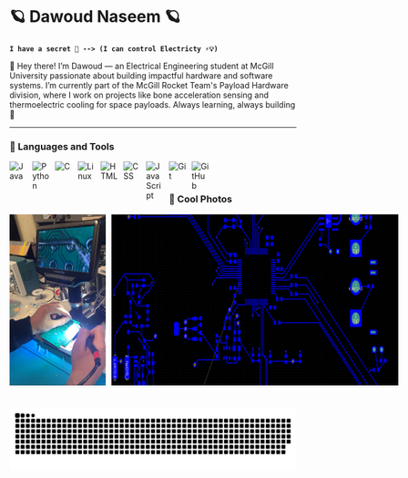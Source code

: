 # 🪐 Dawoud Naseem 🪐

**`I have a secret 🤫 --> (I can control Electricty ⚡️💡)`**

👋 Hey there! I’m Dawoud — an Electrical Engineering student at McGill University passionate about building impactful hardware and software systems. I’m currently part of the McGill Rocket Team's Payload Hardware division, where I work on projects like bone acceleration sensing and thermoelectric cooling for space payloads. Always learning, always building 🚀

---

### 🧰 Languages and Tools

<img align="left" alt="Java" width="30px" style="padding-right:10px;" src="https://cdn.jsdelivr.net/gh/devicons/devicon/icons/java/java-original.svg"/>

<img align="left" alt="Python" width="30px" style="padding-right:10px;" src="https://cdn.jsdelivr.net/gh/devicons/devicon/icons/python/python-plain.svg" />

<img align="left" alt="C" width="30px" style="padding-right:10px;" src="https://cdn.jsdelivr.net/gh/devicons/devicon@latest/icons/c/c-original.svg" />

<img align="left" alt="Linux" width="30px" style="padding-right:10px;" src="https://cdn.jsdelivr.net/gh/devicons/devicon/icons/linux/linux-original.svg" />

<img align="left" alt="HTML" width="30px" style="padding-right:10px;" src="https://cdn.jsdelivr.net/gh/devicons/devicon/icons/html5/html5-plain.svg" />

<img align="left" alt="CSS" width="30px" style="padding-right:10px;" src="https://cdn.jsdelivr.net/gh/devicons/devicon/icons/css3/css3-plain.svg" />

<img align="left" alt="JavaScript" width="30px" style="padding-right:10px;" src="https://cdn.jsdelivr.net/gh/devicons/devicon/icons/javascript/javascript-plain.svg" />

<img align="left" alt="Git" width="30px" style="padding-right:10px;" src="https://cdn.jsdelivr.net/gh/devicons/devicon/icons/git/git-original.svg" />

<img align="left" alt="GitHub" width="30px" style="padding-right:10px;" src="https://cdn.jsdelivr.net/gh/devicons/devicon/icons/github/github-original.svg" />
<br />

#

### 🌄 Cool Photos

<div style="display: flex; gap: 10px;">
  <img src="Soldering1.jpg" alt="Soldering Work" height="300px" />
  <img src="Altium.png" alt="Altium Screenshot" height="300px" />
</div>


#

<picture>
  <source media="(prefers-color-scheme: dark)" srcset="https://raw.githubusercontent.com/dawoudnaseem/dawoudnaseem/output/github-snake-dark.svg" />
  <source media="(prefers-color-scheme: light)" srcset="https://raw.githubusercontent.com/dawoudnaseem/dawoudnaseem/output/github-snake.svg" />
  <img alt="github-snake" src="https://raw.githubusercontent.com/dawoudnaseem/dawoudnaseem/output/github-snake.svg" />
</picture>

<!--
**dawoudnaseem/dawoudnaseem** is a ✨ _special_ ✨ repository because its `README.md` (this file) appears on your GitHub profile.

Here are some ideas to get you started with everything:

- 🔭 I’m currently working on ...
- 🌱 I’m currently learning ...
- 👯 I’m looking to collaborate on ...
- 🤔 I’m looking for help with ...
- 💬 Ask me about ...
- 📫 How to reach me: ...
- 😄 Pronouns: ...
- ⚡ Fun fact: ...
-->
